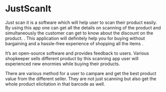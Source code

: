 # JustScanIt
Just scan it is a software which will help user to scan their product easily. By using this app one can get 
all the details on scanning of the product and simultaneously the customer can get to know about the 
discount on the product. . This application will definitely help you for buying without bargaining and a 
hassle-free experience of shopping all the items .

It’s an open-source software and provides feedback to users.
Various shopkeeper sells different product by this scanning app user will experienced new enormies while 
buying their products.

There are various method for a user to campare and get the best product value from the different seller. 
They are not just scanning but also get the whole product elicitation in that barcode as well.



